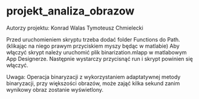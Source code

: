 # projekt_analiza_obrazow

Autorzy projektu:
Konrad Walas
Tymoteusz Chmielecki

Przed uruchomieniem skryptu trzeba dodać folder Functions do Path. (klikając na niego prawym przyciskiem myszy będąc w matlabie)
Aby włączyć skrypt należy uruchomić plik binarization.mlapp w matlabowym App Designerze.
Następnie wystarczy przycisnąć run i skrypt powinien się włączyć.

Uwaga:
Operacja binaryzacji z wykorzystaniem adaptatywnej metody binaryzacji, przy większości obrazów, może zająć kilka sekund zanim wynikowy obraz zostanie wyświetlony.